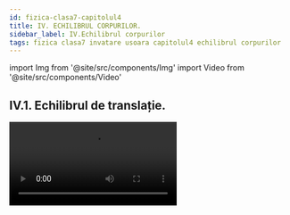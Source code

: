 ```yaml
---
id: fizica-clasa7-capitolul4
title: IV. ECHILIBRUL CORPURILOR.
sidebar_label: IV.Echilibrul corpurilor
tags: fizica clasa7 invatare usoara capitolul4 echilibrul corpurilor
---
```


import Img from '@site/src/components/Img'
import Video from '@site/src/components/Video'


## IV.1. Echilibrul de translație.



<Video src="https://www.youtube.com/embed/VY8IHZHtkZw" />

<br></br>
<br></br>



:::important Definiţie

Un corp solid are o **mişcare de translaţie** dacă, oricare ar fi două puncte ale corpului, segmentul care le uneşte îşi păstrează direcţia în timpul mişcării ( sau altfel spus, segmentul rămâne paralel cu el însuși în timpul mișcării).

:::


:::important Exemple de corpuri care au o mişcare de translaţie:

- **Mișcarea unui echer față de o riglă**. Deoarece AB || A'B', spunem că echerul față de riglă este în mișcare de translație.

<Img src="fizica/clasa7/capitolul4/4_1_Poza1_ExempleDeCorpuriInMiscareDeTranslatie_1_EcherulSiRigla.jpg" />


- **Sertarul față de șine**.

<Img src="fizica/clasa7/capitolul4/4_1_Poza2_ExempleDeCorpuriInMiscareDeTranslatie_2_SertarulFataDeSine.jpg" />


- **Ușile glisante față de șine.**

<Img src="fizica/clasa7/capitolul4/4_1_Poza3_ExempleDeCorpuriInMiscareDeTranslatie_3_SifonierCuUsiGlisante.jpg" />


- **Mișcarea telecabinei ( telegondolei, telescaunului ) față de cablu.**

<Img src="fizica/clasa7/capitolul4/4_1_Poza4_ExempleDeCorpuriInMiscareDeTranslatie_4_TelecabinaFataDeCablu.jpg" />


- **Mișcarea unei mașini pe un drum drept**.

<Img src="fizica/clasa7/capitolul4/4_1_Poza5_ExempleDeCorpuriInMiscareDeTranslatie_5_MasinaPeDrumDrept.jpg" />



- **Căderea liberă a corpurilor**.

<Img src="fizica/clasa7/capitolul4/4_1_Poza6_ExempleDeCorpuriInMiscareDeTranslatie_6_CadereaLiberaAUnuiMar.jpg" />


- **Mișcarea liftului (scărilor rulante)**.

<Img src="fizica/clasa7/capitolul4/4_1_Poza7_ExempleDeCorpuriInMiscareDeTranslatie_7_MiscareaUnuiLift.jpg" />


- **Mișcarea grătarului unui cuptor de aragaz**.

<Img src="fizica/clasa7/capitolul4/4_1_Poza8_ExempleDeCorpuriInMiscareDeTranslatie_8_MiscareaGrataruluiUnuiCuptorDeAragaz.jpg" />




:::



:::important

**După traiectoria pe care o descrie un punct al solidului, translaţiile se împart în:**

- **translaţii rectilinii** dacă traiectoria unui punct este o dreaptă (toate exemplele date mai sus);

- **translaţii curbilinii** dacă traiectoria unui punct este o curbă oarecare în spaţiu . Ca exemplu avem mișcarea pedalei bicicletei care merge în linie dreaptă.

<Img src="fizica/clasa7/capitolul4/4_1_Poza9_PozaTranslatieCurbilinie.jpg" />

:::


:::important Definiţie

Un corp este în **echilibru de translaţie** atunci când rezultanta tuturor forțelor ce acționează asupra lui este zero.

:::





:::caution Problemă model

1)	Determină dacă următoarele corpuri sunt  în echilibru de translaţie:


1.1. Un corp sprijinit pe o suprafață ( podea, masă, scaun, etc. ) în stare de repaus .

#### Rezolvare:

**În stare de repaus, un corp sprijinit pe o suprafață (podea, masă, scaun, etc.)** are forța rezultantă egală cu zero, deoarece avem modulul greutății egal cu modulul reacțiunii normale: | G | = | N |.

Forța rezultantă este: 

**R = N – G = 0 , corpul este în echilibru de translație.**

<Img src="fizica/clasa7/capitolul4/4_1_Poza10_ReprezentareaGrafica_ProblemaModel1_1.jpg" />


1.2. Un corp suspendat de un fir în stare de repaus.

#### Rezolvare:

Un **corp suspendat** are forța rezultantă egală cu zero, deoarece avem modulul greutății egal cu modulul tensiunii în fir: | G | = | T |.

Forța rezultantă este:
 
**R = T – G = 0 , corpul este în echilibru de translație.**

<Img src="fizica/clasa7/capitolul4/4_1_Poza11_ReprezentareaGrafica_ProblemaModel1_2.jpg" />



1.3. Un corp în stare de mişcare rectilinie uniformă.

#### Rezolvare:

Un **corp în stare de mişcare rectilinie uniformă**  are forța rezultantă egală cu zero.


Pe direcția orizontală ( O<sub>x</sub> ) : | F | =| F<sub>f</sub> | 	=>        R<sub>x</sub> = F – F<sub>f</sub> = 0		

Pe direcția verticală ( O<sub>y</sub> ) : | G | = | N | 	=>	    R<sub>y</sub> = N – G = 0

**Corpul este în echilibru de translație.**


<Img src="fizica/clasa7/capitolul4/4_1_Poza12_ReprezentareaGrafica_ProblemaModel1_3.jpg" />


:::





## IV.2. Echilibrul de rotație.

Ce fel de mișcare are o roată ?

<Img src="fizica/clasa7/capitolul4/4_2_Poza1_RoataBMW.jpg" />


Toată lumea știe că o roată se rotește, adică are o mișcare de rotație față de axul ei, având ca traiectorie un cerc. 


Dar oare corpul, care în mișcare descrie o traiectorie care nu este un cerc complet, ci o bucată dintr-un cerc (numită **arc de cerc**) are tot o mișcare de rotație ? 

Răspunsul este da.


:::important Definiţie

Un corp solid are o **mişcare de rotaţie**, în jurul unei axe fixe (axa de rotaţie), atunci când traiectoria corpului este un arc de cerc cu centrul în axul de rotaţie.

:::

<Video src="https://www.youtube.com/embed/aKqADVMDFIg" />

<br></br>
<br></br>





:::important Exemple de corpuri în mișcare de rotație:

- pirueta unui patinator

<Video src="https://www.youtube.com/embed/i9UeJIkLwg0" />


- **Deschiderea și închiderea ușilor și ferestrelor față de balamale.**

<Img src="fizica/clasa7/capitolul4/4_2_Poza1bis_ExempleDeCorpuriInMiscareDeRotatie_0_UsaDeschisa.jpg" />

- **Deschiderea unei uși prin rotirea clanței sau a cheii în broască.**

<Img src="fizica/clasa7/capitolul4/4_2_Poza2_ExempleDeCorpuriInMiscareDeRotatie_1_CheiInBroasca.jpg" />

- **Înșurubarea unui șurub cu șurubelnița.**

<Img src="fizica/clasa7/capitolul4/4_2_Poza3_ExempleDeCorpuriInMiscareDeRotatie_2_InsurubareSurub.jpg" />

- **Mișcarea tirbușonului față de axa de rotație.**

<Img src="fizica/clasa7/capitolul4/4_2_Poza4_ExempleDeCorpuriInMiscareDeRotatie_3_Tirbuson.jpg" />

- **Mișcarea unui robinet.**

<Img src="fizica/clasa7/capitolul4/4_2_Poza5_ExempleDeCorpuriInMiscareDeRotatie_4_Robinet.jpg" />

- **Mișcarea acelor de ceas sau a acului busolei.**

<Img src="fizica/clasa7/capitolul4/4_2_Poza6_ExempleDeCorpuriInMiscareDeRotatie_5_AceCeas.jpg" />

- **Deschiderea unei cărți prin mișcarea coperții sau când dăm o pagina.**

<Img src="fizica/clasa7/capitolul4/4_2_Poza7_ExempleDeCorpuriInMiscareDeRotatie_6_DatulPaginilor.jpg" />

- **Mișcarea unui leagăn (balansoar) față de bara de fixare.**


<Img src="fizica/clasa7/capitolul4/4_2_Poza8_ExempleDeCorpuriInMiscareDeRotatie_7_Balansoar.jpg" />




:::

<br></br>

:::note Observaţie

**De ce nu putem simți rotaţia Pământului?** 

**Datorită faptului că această mişcare este practic uniformă.** 

**Planeta noastră efectuează o rotație completă în jurul axei sale la fiecare 23 ore și 56 minute, fără întrerupere, cu o viteză constantă.** 


<Img src="fizica/clasa7/capitolul4/4_2_Poza9_MiscareaDeRotatieAPamantului.jpg" />



 
:::







:::important 

Mișcarea de rotație are două sensuri :

- **Sens orar (dat de mișcarea acelor de ceas)**.

<Img src="fizica/clasa7/capitolul4/4_2_Poza10_SensOrar.jpg" />



- **Sens antiorar (invers acelor de ceas)**.

<Img src="fizica/clasa7/capitolul4/4_2_Poza11_SensAntiOrar.jpg" />



:::






:::tip Experiment

**1.** Momentul forţei

:::


<Video src="https://www.youtube.com/embed/HAlx-rDTSXM" />


<br></br>

**Materiale necesare:** ață cu cârlig, disc cu perforații, suport.
 



**Descrierea experimentului (Partea 1):** 

- Montează discul pe suport.
- Acționează cu o forță în partea dreaptă a discului pe verticală, în jos. 
- Observă ce se întâmplă cu discul.



:::note Observaţie (Partea 1)

Discul se rotește în sens orar. 

:::


**Descrierea experimentului (Partea 2):** 

- Acționează cu o forță în partea stângă a discului pe verticală, în jos .
 
- Observă ce se întâmplă cu discul.



:::note Observaţie (Partea 2)

Discul se rotește în sens antiorar.

:::


**Descrierea experimentului (Partea 3):** 

- Acționează cu o forță în partea de jos a discului pe verticală, în jos . 
 
- Observă ce se întâmplă cu discul.



:::note Observaţie (Partea 3)

Discul  nu se rotește .

:::

:::important

Pentru a descrie cantitativ efectul de rotație al unei forțe ce acționează asupra unui corp se denumește o mărime fizică, numită **momentul forței.**



:::



:::important Definiţie

**Momentul unei forțe ( notat cu M<sub>F</sub> )** este o mărime fizică vectorială egală cu produsul dintre valoarea forței ( F ) și brațul forței respective ( b<sub>F</sub> ).

**M<sub>F</sub> = F ∙ b<sub>F</sub>**

b<sub>F</sub> = distanța ( perpendiculara ) de la axul de rotație ( O) până la direcția (segmentul) forței.

**Unitate de măsură în S.I:**

 **[ MF ]<sub>SI</sub> =  [ F ]<sub>SI</sub>∙[ b ]<sub>SI</sub> = N ∙ m** 

:::



:::note Observaţie

a) Când direcția forței trece prin axul de rotație ( O ), nu putem duce perpendiculară din  O pe direcția forței și spunem că brațul forței este zero. Dacă b<sub>F</sub> = 0, atunci și M<sub>F</sub> = 0 ( momentul forței este zero) și forța aplicată nu rotește discul.

b) **Când M<sub>F</sub> > 0 , forța rotește corpul.**
	
c) Rotim mai ușor un corp când momentul forței are valoare mai mare. Momentul forței crește proporțional cu brațul forței și cu valoarea forței.


 
:::





:::caution Problemă model

2)	O forță de 40 N acționează pe direcția axei de rotație a unui disc. Rotește această forță discul ?


<Img src="fizica/clasa7/capitolul4/4_2_Poza12_ReprezentareaGrafica_ProblemaModel2.jpg" />




#### Rezolvare:

Deoarece b<sub>F</sub> = 0, atunci și M<sub>F</sub> = 0 ( momentul forței este zero) și forța aplicată nu rotește discul.

:::



:::caution Problemă model

3)	O forță de 40 N acționează pe verticală, în jos, la marginea din dreapta a unui disc. Rotește această forță discul ? Se dă raza discului de 6 cm.



#### Rezolvare:


- Ducem perpendiculară din  centrul cercului (O) pe direcția forței și așa aflăm brațul forței, care este egal cu raza discului . 


<Img src="fizica/clasa7/capitolul4/4_2_Poza13_ReprezentareaGrafica_ProblemaModel3.jpg" />

<Img src="fizica/clasa7/capitolul4/4_2_Poza14_Ecuatia1_ProblemaModel3.jpg" />


- Calculăm momentul forței:

<Img src="fizica/clasa7/capitolul4/4_2_Poza15_Ecuatia2_ProblemaModel3.jpg" />

:::


<br></br>


:::tip Experiment

**2.** Echilibrul de rotaţie

:::


<Video src="https://www.youtube.com/embed/GIbXJKSa4f0" />


<br></br>

**Materiale necesare:** ață cu cârlig, disc cu perforații, suport, cârlig cu mase marcate.
 



**Descrierea experimentului:** 

- Agață de una dintre perforațiile discului din dreapta un cârlig cu discuri marcate și observă sensul în care se rotește discul cu perforații.
 
- Agață  de o altă perforație a discului  din stânga (să aibă același braț cu cel din dreapta) și pune mase pe cârlig până când discul nu se mai rotește.

- Găsește condiția de echilibru de rotație pentru acest caz. 





:::note Observaţie

Greutatea maselor marcate din partea stângă este egală cu greutatea maselor din partea dreaptă. 

:::


**Concluzia experimentului:**

Se constată că momentele forțelor M<sub>1</sub> = F<sub>1</sub> • b<sub>1</sub> și M<sub>2</sub> = F<sub>2</sub> • b<sub>2</sub> față de centrul de rotație sunt egale atunci când discul se află în echilibru de rotație: M<sub>1</sub> = M<sub>2</sub>. 



:::important Definiţie

Un corp este în **echilibru de rotaţie** atunci când suma  momentelor forțelor ce rotesc corpul în sens orar este egală cu suma  momentelor forțelor ce rotesc corpul în sens antiorar.

**M<sub>orar</sub> = M<sub>antiorar</sub>**


:::


:::note Observaţie

Un corp este în echilibru de rotaţie atunci când corpul nu se roteşte deloc sau când are o mişcare de rotaţie uniformă.
 
:::



:::caution Problemă model

4)	Asupra unui disc cu raza de 20 cm  acționează trei forțe ca în figura de mai jos:


<Img src="fizica/clasa7/capitolul4/4_2_Poza16_ReprezentareaGrafica_ProblemaModel4.jpg" />




#### Rezolvare:


- Se stabilește sensul fiecărei forțe ca și cum ar acționa singură asupra discului:

  - Sens orar: F<sub>1</sub>, F<sub>2</sub> 

  - Sens antiorar: F<sub>3</sub>.

- Se calculează brațele fiecărei forțe și se transformă în metri :

<Img src="fizica/clasa7/capitolul4/4_2_Poza17_Calcul_ProblemaModel4.jpg" />

- Se calculează momentul orar prin adunarea momentelor forțelor ce ar roti discul în sens orar :

  - M<sub>orar</sub> =   M<sub>1</sub> +  M<sub>2</sub> = F<sub>1</sub> • b<sub>1</sub> + F<sub>2</sub> • b<sub>2</sub> = 40N • 0,1m + 60N • 0,05m = 7  N ∙ m


- Se calculează momentul antiorar prin adunarea momentelor forțelor ce ar roti discul în sens antiorar :

  - M<sub>antiorar</sub> =   M<sub>3</sub>  = F<sub>3</sub> • b<sub>3</sub> = 80 N • 0,2 m = 16 N ∙ m


- Se compară cele două momente :

  - M<sub>antiorar</sub> > M<sub>orar</sub> 	=> 	Discul se rotește în sens antiorar.	 


:::




<br></br>



:::note Observaţie

În multe cazuri omul acționează asupra unui corp cu un **cuplu de forțe**, care este un ansamblu de două forțe paralele, de module egale și de sensuri opuse, producând rotirea corpului.

Ca exemple de cupluri de forțe avem: 

- rotirea unui tirbușon;

- cheia din broască; 

- mișcarea acului unei busole;


- înșurubarea unui șurub cu șurubelnița;

- ascuțirea creionului cu ascuțitoarea;

- mânuirea volanului,
 
<Img src="fizica/clasa7/capitolul4/4_2_Poza18_PozaVolan_ExempluCupluDeForte.jpg" />

- deschiderea dopului de sticlă PET.

<Video src="https://www.youtube.com/embed/7uCDu9L2KZo" />


 
:::










<br></br>
<br></br>




## IV.3. Pârghia – un mecanism simplu

Omul folosește foarte multe unelte în viața de zi cu zi pentru a-și ușura munca.



<Img src="fizica/clasa7/capitolul4/4_3_Poza1_SetLopeti.jpg" />


<Img src="fizica/clasa7/capitolul4/4_3_Poza2_Roaba.jpg" />

<Img src="fizica/clasa7/capitolul4/4_3_Poza3_SetClesti.jpg" />

<Img src="fizica/clasa7/capitolul4/4_3_Poza4_Capsator.jpg" />

<Img src="fizica/clasa7/capitolul4/4_3_Poza5_Gauritor.jpg" />



De ce este mai ușor să tai o sârmă cu un clește decât cu mâna ? De ce este mai ușor să mături cu o mătură cu coadă lungă ?

Răspunsul îl vei afla în această lecție cu pârghii, întrucât marea majoritatea ustensilelor folosite de om sunt niște pârghii.
 









:::tip Experiment

**3.** Ce este o pârghie și legea pârghiei

:::


<Video src="https://www.youtube.com/embed/dv8qOY44FmQ" />


<br></br>

**Materiale necesare:** ață cu cârlig, disc cu perforații, suport, cârlig cu mase marcate, trepied, tijă lungă și scurtă, clemă, bară rigidă cu orificii, dinamometru.
 



**Descrierea experimentului:** 

- Montează bara cu orificii astfel încât punctul de sprijin al barei poziționate orizontal să se afle între punctele de aplicație ale celor două forțe care acționează asupra barei.
 
- Agață de bară, cu ajutorul unui cârlig, mase marcate și apoi trage în jos de bară cu ajutorul dinamometrului până când bara se va afla în poziție orizontală, în echilibru de rotație.
 
- Notează greutatea corpului agățat (R = G = m • g), ce reprezintă forța de rezistență ce acționează asupra barei, și forța indicată de dinamometru (F), ce reprezintă forța activă de acțiune asupra barei, astfel încât aceasta să se afle în echilibru.
 
- Măsoară brațele celor două forțe față de punctul de sprijin al barei.
 
- Calculează momentele celor două forțe în raport cu punctul de sprijin al barei și formulează o concluzie.


 





:::note Observaţie

Bara este în echilibru de rotație atunci când momentul forței active este egal cu momentul forței rezistente: M<sub>F</sub> = M<sub>R</sub>.

**F • b<sub>F</sub> = R • b<sub>R</sub>.**
 

:::





:::important Definiţie

Pârghia este o bară rigidă ce se poate roti în jurul unui punct de sprijin ( O ), asupra căreia acționează două forțe: 

- forța activă ( F ) , forța cu care omul acționează asupra pârghiei
- forța rezistentă ( R ), forța ce trebuie învinsă cu ajutorul pârghiei.


:::



:::important Definiţie

**Legea pârghiei:**
 
**“Raportul celor două forțe ce acționează asupra unei pârghii este egal cu raportul invers al brațelor celor două forțe. “**

<Img src="fizica/clasa7/capitolul4/4_3_Poza6_LegeaParghiei.jpg" />


:::


:::important


În funcție de poziția punctului de sprijin și a punctelor de aplicație ale celor două forțe, activă și rezistentă, se definesc trei tipuri de pârghii:

- **Pârghia de ordinul I** are punctul de sprijin ( O ) între punctul de aplicație al forței active ( A ) și punctul de aplicație al forței rezistente ( B ), iar la fiecare capăt al ei acționează forța activă ( F ), respectiv forța rezistentă (R), având același sens. În aplicațiile practice, modulul forței active este mai mic (sau egal) cu modulul forței rezistente: F ≤ R, deoarece brațul forței active este mai mare sau egal cu brațul forței rezistente, b<sub>F</sub> ≥ b<sub>R</sub>. 

**Exemple:** foarfecele, patentul, cleștele de cuie, cazmaua, ranga (levierul), balanța, balansoarul, etc.
 
- **Pârghia de ordinul II** are punctul de sprijin la un capăt, iar la celălalt capăt este punctul de aplicație al forței active . Forța activă acționează la un capăt, iar forța rezistentă in interiorul pârghiei, având sensuri opuse.

**Exemple:**  Roaba, pedala de frână de picior de la mașină, desfăcător de bere, cleștele de spart nuci, cleștele de pisat usturoi, perforatorul, etc.

- **Pârghia de ordinul III** are punctul de sprijin la un capăt, iar la celălalt capăt este punctul de aplicație al forței rezistente . Forța rezistentă acționează la un capăt, iar forța activă in interiorul pârghiei, având sensuri opuse.

**Exemple:** penseta, capsatorul, dispozitivul pentru scos sâmburi de cireșe/vișine, lopata, mătura cu coadă. 


:::







:::tip Experiment

**4.** Ce este o pârghie de ordinul I ?

:::


<Video src="https://www.youtube.com/embed/mhZeYIJbdz4" />


<br></br>

**Materiale necesare:** ață cu cârlig, disc cu perforații, suport, cârlig cu mase marcate, trepied, tijă lungă și scurtă, clemă, bară rigidă cu orificii, dinamometru.
 



**Descrierea experimentului:** 

- Montează bara cu orificii astfel încât punctul de sprijin al barei poziționate orizontal să se afle între punctele de aplicație ale celor două forțe care acționează asupra barei.
 
- Agață de bară, cu ajutorul unui cârlig, mase marcate la un capăt al barei.

- Trage în jos de bară cu ajutorul dinamometrului, agățat la celălalt capăt al barei, până când bara se va afla în poziție orizontală, în echilibru de rotație.
 
- Observă unde acționează cele două forțe și ce sens au.


:::note Observaţie

Pârghia de ordinul I are punctul de sprijin ( O ) între punctul de aplicație al forței active ( A ) și punctul de aplicație al forței rezistente ( B ), iar la fiecare capăt al ei acționează forța activă ( F ), respectiv forța rezistentă ( R ), având același sens.  

:::


:::note Observaţie

Cum se desenează o pârghie de Ordinul I?

- La cele formate dintr-o bară , desenăm o linie orizontală care reprezintă pârghia. La cele din două bare , desenăm două linii care se unesc în punctul lor de sprijin.

- Se pune punctul de sprijin al pârghiei respective, notat cu O.

- Se reprezintă forța activă, perpendiculară pe bară.

- Se reprezintă forța rezistentă, perpendiculară pe bară, având același sens cu F.



:::




<br></br>

<Video src="https://www.youtube.com/embed/6kHjO-9DPow" />



<br></br>
<br></br>



:::tip Experiment

**5.** Ce este o pârghie de ordinul II ?

:::


<Video src="https://www.youtube.com/embed/UN1b1hur1F0" />


<br></br>

**Materiale necesare:** ață cu cârlig, disc cu perforații, suport, cârlig cu mase marcate, trepied, tijă lungă și scurtă, clemă, bară rigidă cu orificii, dinamometru.
 



**Descrierea experimentului:** 

- Montează bara cu orificii astfel încât punctul de sprijin (O) al barei poziționate orizontal să se afle la un capăt.

- Agață de bară, cu ajutorul unui cârlig, mase marcate undeva în interiorul barei.

- Trage în sus de bară cu ajutorul dinamometrului , agățat la capătul opus față de O, până când bara se va afla în poziție orizontală, în echilibru de rotație.
 
- Observă unde acționează cele două forțe și ce sens au.





:::note Observaţie

Pârghia de ordinul II  are punctul de sprijin la un capăt, iar la celălalt capăt este punctul de aplicație al forței active . Forța activă acționează la un capăt, iar forța rezistentă in interiorul pârghiei, având sensuri opuse.  

:::

<br></br>




:::note Observaţie

Cum se desenează o pârghie de Ordinul II?

- La cele formate dintr-o bară , desenăm o linie orizontală care reprezintă pârghia. La cele din două bare , desenăm două linii care se unesc în punctul lor de sprijin.

- Se pune punctul de sprijin al pârghiei respective, notat cu O.

- Se reprezintă forța activă, perpendiculară pe bară.

- Se reprezintă forța rezistentă, perpendiculară pe bară,  având sens opus cu F.


:::




<Video src="https://www.youtube.com/embed/JedYy6Z4r38" />




<br></br>
<br></br>



:::tip Experiment

**6.** Ce este o pârghie de ordinul III ?

:::


<Video src="https://www.youtube.com/embed/I364_ckKJEk" />


<br></br>

**Materiale necesare:** ață cu cârlig, disc cu perforații, suport, cârlig cu mase marcate, trepied, tijă lungă și scurtă, clemă, bară rigidă cu orificii, dinamometru.
 



**Descrierea experimentului:** 

- Montează bara cu orificii astfel încât punctul de sprijin (O) al barei poziționate orizontal să se afle la un capăt.

- Agață de bară, cu ajutorul unui cârlig, mase marcate la celălalt capăt al barei.

- Trage în sus de bară cu ajutorul dinamometrului , agățat in interiorul barei, până când bara se va afla în poziție orizontală, în echilibru de rotație.
 
- Observă unde acționează cele două forțe și ce sens au.





:::note Observaţie

Pârghia de ordinul III are punctul de sprijin la un capăt, iar la celălalt capăt este punctul de aplicație al forței rezistente . Forța rezistentă acționează la un capăt, iar forța activă in interiorul pârghiei, având sensuri opuse.  

:::


<br></br>



:::note Observaţie

Cum se desenează o pârghie de Ordinul III?

- La cele formate dintr-o bară , desenăm o linie orizontală care reprezintă pârghia. La cele din două bare , desenăm două linii care se unesc în punctul lor de sprijin.

- Se pune punctul de sprijin al pârghiei respective, notat cu O.

- Se reprezintă forța activă, perpendiculară pe bară.

- Se reprezintă forța rezistentă, perpendiculară pe bară,  având sens opus cu F.


:::


<Video src="https://www.youtube.com/embed/lBX5ZKo68Jk" />




<br></br>



:::note Observaţie

Când corpul omenesc execută diferite mișcări, se formează pârghii .


**Clasificarea pârghiilor din organismul uman după ordinul lor :**

**1)	Pârghii de ordinul I:**

- Trunchiul, când se află în echilibru pe picioare.

- Capul, în echilibru pe coloana vertebrală.
 
- Antebrațul, în extensie.

- Piciorul, când este fixat pe sol (la mers, alergare, în cădere).



**2)	Pârghii de ordinul II :**

- Incisivii și caninii.

- Piciorul sprijinit pe degete, ca balerinele.


**3)	Pârghii de ordinul III :**

- Ridicarea antebrațului (în flexiune).

- Coastele, în timpul respirației (inspirație și expirație).
 
:::






:::caution Problemă model

5)	Tăiem un cui cu ajutorul unui clește. Distanța nit (articulația cleștelui) la cui este de 3 cm și de la nit la mâner este 5 dm. Mâna strânge cleștele cu 600 N. Cât este forța rezistentă din partea cuiului ?



#### Rezolvare:


- Desenăm forțele ce apar la tăierea cu cleștele :



<Img src="fizica/clasa7/capitolul4/4_3_Poza7_ReprezentareGrafica_ProblemaModel5.jpg" />


- Scriem datele problemei și transformăm în SI :

  - OB = b<sub>R</sub> = 3 cm = 0,03 m

  - OA = b<sub>F</sub> = 5 dm = 0,5 m

  - F = 600 N

  - R = ?


- Scriem legea pârghiei și scoatem necunoscuta :

<Img src="fizica/clasa7/capitolul4/4_3_Poza8_Rezolvare_ProblemaModel5.jpg" />

:::




<br></br>
<br></br>



## IV.4. Scripetele – un mecanism simplu.





:::tip Experiment

**7.** Scripetele fix 

:::


<Video src="https://www.youtube.com/embed/qpBLJn8mrt4" />


<br></br>

**Materiale necesare:** scripete, ață cu cârlig, suport, cârlig cu mase marcate, trepied, tijă lungă și scurtă, clemă, dinamometru.
 



**Descrierea experimentului:** 

- Ridică furca scripetelui și fixeaz-o cu cârligul de suport.

- Pune ața pe șanțul scripetelui.

- Calculează greutatea cârligului cu mase marcate.

- De un capăt al aței suspendă cârligul cu mase marcate și de celălalt capăt trage cu dinamometrul de ață în jos.
 
- Măsoară forța indicată de dinamometru.

- Compară forța indicată de dinamometru cu greutatea ridicată.

- Greutatea corpului ridicat reprezintă forța rezistentă R, iar forța indicată de dinamometru reprezintă forța activă F. 





:::note Observaţie

Forța indicată de dinamometru  este egală cu greutatea ridicată.  

:::


<br></br>




:::tip Experiment

**8.** Scripetele mobil 

:::


<Video src="https://www.youtube.com/embed/wc3X63sfFSg" />


<br></br>

**Materiale necesare:** scripete, ață cu cârlig, suport, cârlig cu mase marcate, trepied, tijă lungă și scurtă, clemă, dinamometru.
 



**Descrierea experimentului:** 

- Calculează greutatea cârligului cu mase marcate.

- Fixează un capăt al aței de suportul orizontal de pe tijă.

- Coboară furca scripetelui și pune pe cârligul ei greutatea .

- Pune ața pe șanțul scripetelui și ridică de capătul ei prin intermediul dinamometrului.

- Măsoară forța indicată de dinamometru.

- Compară forța indicată de dinamometru cu greutatea ridicată.

- Greutatea corpului ridicat reprezintă forța rezistentă R, iar forța indicată de dinamometru reprezintă forța activă F. 





:::note Observaţie

Forța indicată de dinamometru  este jumătate din greutatea ridicată.

:::


<br></br>




:::tip Experiment

**9.** Scripetele compus

:::


<Video src="https://www.youtube.com/embed/aGdsY338e2c" />


<br></br>

**Materiale necesare:** 2 scripeți, ață cu cârlig, suport, cârlig cu mase marcate, trepied, tijă lungă și scurtă, clemă, dinamometru.
 



**Descrierea experimentului:** 

- Montează un scripete fix și unul mobil într-un singur sistem, astfel încât să îmbini avantajele oferite de scripetele fix și mobil
 
- Calculează greutatea cârligului cu mase marcate.

- Fixează un capăt al aței de suportul orizontal de pe tijă.

- Coboară furca scripetelui și pune pe cârligul ei greutatea .

- Pune ața pe șanțul scripetelui mobil și apoi așaz-o peste șanțul scripetelui fix.

- Trage în jos de capătul ei prin intermediul dinamometrului.

- Măsoară forța indicată de dinamometru.

- Compară forța indicată de dinamometru cu greutatea ridicată. Greutatea corpului ridicat reprezintă forța rezistentă R, iar forța indicată de dinamometru reprezintă forța activă F.
 




:::note Observaţie

Forța indicată de dinamometru  este jumătate din greutatea ridicată.

:::


<br></br>





:::caution Aplicaţii ale scripeţilor


Unul dintre mecanismele simple, care are multiple utilizări practice, este scripetele. 

Scripeții pot fi de mai multe tipuri: scripete fix , scripete mobil , scripete compus.

Cu ajutorul scripeților se pot realiza diverse montaje și sisteme mecanice, care sunt utilizate în construcții sau în activitățile cotidiene: 

- macarale de diverse dimensiuni;

- tiroliana;

- fântâna tradițională;

- mecanismul de ridicare/coborâre a unui pod etc.


:::



Scripetele este un mecanism simplu, cu rotație continuă, asupra căruia acționează două forțe: forța rezistentă (forța ce trebuie învinsă) și forța activă (forța care învinge forța rezistentă). 






:::important Definiţie

**Scripetele** este un disc care se rotește în jurul unui ax prevăzut cu o furcă cu cârlig și care are pe muchie cu un canal prin care trece un cablu.

:::



:::important

În funcție de modalitatea de montare, identificăm:
 

1)	scripetele fix – furca scripetelui se fixează de o grindă.
 
2)	scripetele mobil – scripetele se mișcă odată cu corpul agățat de furca lui.
 
:::


:::important

1)	Pentru un scripete ideal fix ( fără frecare) de rază r, la echilibru, momentele celor două forțe ce acționează asupra scripetelui sunt egale: 


<Img src="fizica/clasa7/capitolul4/4_4_Poza1_ReprezentareGraficaScripeteFix.jpg" />



M<sub>F</sub> = M<sub>R</sub>

F • r = R • r
 
 
:::


:::important

**Legea scripetelui fix: F = R**

- **avantajul scripetelui fix:** schimbă în mod convenabil sensul forței active ( adică tragem de cablu în jos)

- **dezavantajul scripetelui fix:** modulele celor două forțe, la echilibru, sunt egale, adică noi nu putem ridica un corp cu o greutate mai mare decât forța noastră). 

:::




:::note Observaţie

Pentru un scripete fix, distanța pe care se deplasează punctul de aplicație al forței active ( d<sub>F</sub> ) este egală cu distanța pe care se deplasează punctul de aplicație al forței rezistente ( d<sub>R</sub> ), adică 


d<sub>F</sub> = d<sub>R</sub>  



:::


<br></br>
<br></br>





:::important

2)	Pentru un scripete ideal mobil (fără frecare) de rază r, la echilibru, momentele celor două forțe ce acționează asupra scripetelui sunt egale:  



<Img src="fizica/clasa7/capitolul4/4_4_Poza2_ReprezentareGraficaScripeteMobil.jpg" />



M<sub>F</sub> = M<sub>R</sub>

F • 2r = R • r
 
 
:::


:::important

**Legea scripetelui mobil: 2 • F = R**

- **avantajul scripetelui mobil:** putem ridica o greutate dublă decât forța noastră

- **dezavantajul scripetelui fix:** tragem de cablu în sus

:::




:::note Observaţie

Pentru un scripete mobil, distanța pe care se deplasează punctul de aplicație al forței active ( d<sub>F</sub> ) este egală cu dublul distanței pe care se deplasează punctul de aplicație al forței rezistente ( d<sub>R</sub> ), adică 


d<sub>F</sub> = 2 • d<sub>R</sub>  



:::


<br></br>
<br></br>



**Scripetele compus** îmbină avantajul scripetelui fix cu cel al scripetelui mobil.



:::important

**Legea scripetelui compus: 2 • F = R**

:::


:::note Observaţie

Pentru un scripete compus, distanța pe care se deplasează punctul de aplicație al forței active ( d<sub>F</sub> ) este egală cu dublul distanței pe care se deplasează punctul de aplicație al forței rezistente ( d<sub>R</sub> ), adică 


d<sub>F</sub> = 2 • d<sub>R</sub>  


<Img src="fizica/clasa7/capitolul4/4_4_Poza3_ReprezentareGraficaScripeteCompus.jpg" />



:::







<br></br>
<br></br>



## IV.5. Centrul de greutate.

:::important

**Centrul de greutate ( notat cu C )** este punctul de aplicație al greutății unui corp.

:::


**Uneori centrul de greutate se află în afara corpului.** 


**Exemple:**
 
- un inel;

- un covrig;

- un colac;

- o pernă decorativă inelară;

- o gogoașă, etc.

<Img src="fizica/clasa7/capitolul4/4_5_Poza1_Gogoasa.jpg" />





:::important

Centrul de greutate al unui corp omogen plan cu formă geometrică regulată se află: 

- pentru pătrat și dreptunghi, la intersecția diagonalelor :

<Img src="fizica/clasa7/capitolul4/4_5_Poza2_CentruDeGreutateDreptunghi.jpg" />



- pentru triunghi, la intersecția medianelor:

<Img src="fizica/clasa7/capitolul4/4_5_Poza3_CentruDeGreutateTriunghi.jpg" />


- pentru cerc, în centrul cercului.

<Img src="fizica/clasa7/capitolul4/4_5_Poza4_CentruDeGreutateCerc.jpg" />


Pentru corpurile cu formă geometrică neregulată, centrul lor de greutate se determină experimental.


:::






:::tip Experiment

**10.** Determinarea centrului de greutate

:::


<Video src="https://www.youtube.com/embed/g3gl96bo9q4" />


<br></br>

**Materiale necesare:** bucată de carton, foarfecă, creion, fir cu plumb (poți face firul cu plumb dintr-un fir de care legi o piuliță), ață cu ac
 

:::warning Atenţie

Atenție când lucrezi cu acul să nu te înțepi !

:::


**Descrierea experimentului:** 

- Decupează cartonul într-o formă  dorită de tine.

- Alege trei puncte de pe marginea conturului, perforează-le cu vârful unui compas şi prinde-le câte un fir de aţă de 10cm.

- Ține figurina suspendată de unul dintre fire şi trasează cu creionul verticala prin punctul de susţinere cu ajutorul firului cu plumb (piuliţă). Poţi trasa uşor verticala dacă prinzi de un perete cele două fire – al figurinei şi al piuliţei, cu bandă adezivă.

- Repetă operaţia şi cu celelalte două fire .




:::note Observaţie

La intersecţia celor trei verticale notează punctul C, numit **centru de greutate** al corpului.

:::



<br></br>
<br></br>



## IV.6. Echilibrul corpurilor și energia potențială.




:::important

**Un corp suspendat este în echilibru** atunci când verticala dusă din punctul de susținere, trece prin centrul de greutate al corpului.

**Un corp sprijinit este în echilibru** atunci când verticala dusă din centrul de greutate al corpului,  cade în interiorul bazei de sprijin.


:::


**Urmărește următorul videoclip și explică de ce nu am căzut la efectuarea figurilor de patinaj artistic.** 


<Video src="https://www.youtube.com/embed/DCWDNXQdwYA" />

<br></br>



:::important

#### Un corp poate fi în trei tipuri de echilibre: 

**- stabil**;

**- instabil**;

**- indiferent**.

:::


<br></br>
<br></br>


### IV.6.1. Echilibru stabil  

:::important

**Un corp este în echilibru stabil** dacă revine în poziția de echilibru după ce a fost scos din aceasta și dacă, la mici deviații față de poziția de echilibru, centrul de greutate urcă

:::



Tendința corpurilor este de a fi într-o stare de echilibru stabil, corespunzătoare unei energii potențiale gravitaționale minime. La scoaterea unui corp din starea de echilibru stabil, energia potențială crește, iar greutatea și forța de reacțiune din punctul de susținere formează un cuplu de forțe care pot readuce corpul în poziția de echilibru stabil.



:::important

a)	**Corpurile suspendate sunt în echilibru stabil** când centrul de greutate (C ) este sub punctul de suspendare ( S ), pe aceeași verticală.


<Img src="fizica/clasa7/capitolul4/4_6_1_Poza1_CorpuriSuspendate.jpg" />


**Exemple de corpurile suspendate în echilibru stabil:** 

- hainele puse în cuier;
- hainele puse pe umeraș;
- lustre;
- tablouri, etc.


b)	**Corpurile sprijinite sunt în echilibru stabil** când verticala dusă din centrul de greutate ( C ) cade în interiorul bazei de sprijin.

<Img src="fizica/clasa7/capitolul4/4_6_1_Poza2_CorpuriSprijinite.jpg" />


**Exemple de corpurile sprijinite în echilibru stabil:**
 
- oamenii;

- mobilierul;
 
- casele, etc.


:::


<br></br>
<br></br>




### IV.6.2. Echilibru instabil  

:::important

**Un corp este în echilibru instabil** dacă nu revine în poziția de echilibru după ce a fost scos din aceasta și dacă, la mici deviații față de poziția de echilibru, centrul de greutate coboară. Energia potențială gravitațională este maximă.

:::



:::important

a)	**Corpurile suspendate sunt în echilibru instabil** când centrul de greutate (C ) este deasupra punctului  de susținere ( S ), pe aceeași verticală.




<Img src="fizica/clasa7/capitolul4/4_6_2_Poza1_CorpuriSuspendateInEchilibruInstabil.jpg" />


**Exemple de corpurile suspendate în echilibru instabil:** 


- o riglă ținută pe deget;

- un acrobat care stă pe o mână;

- un om care stă pe cap, etc.




b)	**Corpurile sprijinite sunt în echilibru instabil** când verticală dusă din centrul de greutate (C ) cade pe muchia bazei de sprijin. 


<Img src="fizica/clasa7/capitolul4/4_6_2_Poza2_CorpuriSprijiniteInEchilibruInstabil.jpg" />


**Exemple de corpurile sprijinite în echilibru instabil:**
 
- un butoi înclinat.


:::


:::note Observaţie

Corpurile sprijinite pe o bază de susținere vor fi răsturnate de cuplul normalei și greutății dacă verticala dusă din centrul de greutate cade în afara bazei de susținere.

:::




<br></br>
<br></br>







### IV.6.3. Echilibru indiferent.

:::important

**Un corp este în echilibru indiferent** dacă corpul rămâne în poziția de echilibru , oricum l-am așeza și la deviații mari.

:::


#### Energia potențială gravitațională este zero.



:::important

a)	**Corpurile suspendate sunt în echilibru indiferent** când punctul de susținere este chiar în centrul lor de greutate ( S coincide cu C ).

În acest caz rezultanta forțelor ce acționează asupra corpului este nulă, iar momentul cuplului este nul. 




<Img src="fizica/clasa7/capitolul4/4_6_3_Poza1_CorpuriSuspendateInEchilibruIndiferent.jpg" />


**Exemple de corpurile suspendate în echilibru indiferent:** 


- morile de vânt;

- paletele unei turbine;

- acul busolei.



b)	**Corpurile sprijinite sunt în echilibru indiferent** când sunt pe o suprafață orizontală și la mari deviații rămân tot în echilibru. 


<Img src="fizica/clasa7/capitolul4/4_6_3_Poza2_CorpuriSprijiniteInEchilibruIndiferent.jpg" />


**Exemple de corpurile sprijinite în echilibru indiferent:**
 
- o bilă pe sol.


:::



<br></br>
<br></br>





:::tip Experiment

**11.** Echilibrul unui corp suspendat

:::


<Video src="https://www.youtube.com/embed/m-1Bq1ZI4zE" />


<br></br>

**Materiale necesare:** creion, riglă cu orificiu (o bucată de carton dreptunghiulară), compas.
 


**Descrierea experimentului (Partea 1):** 

- Suspendă rigla pe vârful creionului astfel încât centrul de greutate al ei (aflat la mijlocul riglei)să fie sub orificiu. 

- Deplasează puţin rigla în dreapta sau în stânga.


:::note Observaţie Partea 1

Rigla se va mişca într-o parte şi în alta până va reveni la poziţia iniţială, adică pe verticală.

:::



**Descrierea experimentului (Partea 2):** 

- Suspendă rigla pe creion astfel încât centrul de greutate al ei (aflat la mijlocul riglei)să fie deasupra orificiului.

- Încearcă să o ţii nemişcată în această poziţie.Este destul de greu !



:::note Observaţie Partea 2

Rigla stă în această poziţie numai dacă nu o mişcăm deloc. La cea mai mică  mişcare a mâinii, rigla se răstoarnă,nemairevenind în poziţia iniţială.

:::




**Descrierea experimentului (Partea 3):** 

- Trasează diagonalele cartonului dreptunghiular pentru a-i afla centrul de greutate. 

- Suspendă pe acul compasului dreptunghiul chiar în centrul său. Ai obținut o morișcă.


:::note Observaţie Partea 3

Oricât ai mișca morișca , ea rămâne în echilibru.

:::


**Concluzia experimentului:**

**Echilibrul corpului poate fi :**

- **Stabil,** când punctul de suspensie se află deasupra centrului de greutate, pe aceeaşi verticală . Această situaţie a fost îndeplinită în primul caz.

- **Instabil,** când punctul de suspensie se află sub centrul de greutate, pe aceeaşi verticală . Această situaţie a fost îndeplinită în al doilea caz, când corpul scos din starea de echilibru  nu a mai revenit singur la poziţia iniţială. La circ, multe numere de acrobaţii se realizează într-un echilibru instabil, lucru care cere multă abilitate şi mult exerciţiu.

- **Indiferent,** când punctul de suspensie se află chiar în centrul de greutate al corpului. Această situaţie a fost îndeplinită la morișca de carton, când corpul a revenit singur la poziţia iniţială, oricât de mult l-am deplasat .







<br></br>
<br></br>



:::tip Experiment

**12.** Echilibrul unui corp sprijinit

:::


<Video src="https://www.youtube.com/embed/bk4O6rmuaLw" />


<br></br>

**Materiale necesare:** paralelipiped deformabil.
 


**Descrierea experimentului (Partea 1):** 

- Așază paralelipipedul deformabil pe masă, astfel încât paralelipipedul să fie drept  pe suprafața mesei.
 
- Observă firul cu plumb.


:::note Observaţie Partea 1

Firul cu plumb cade în mijlocul bazei de sprijin.

:::






**Descrierea experimentului (Partea 2):** 

- Înclină treptat paralelipipedul deformabil pe masă.
 
- Observă firul cu plumb.


:::note Observaţie Partea 2

Când firul cu plumb cade pe muchia bazei de sprijin, paralelipipedul nu se răstoarnă.

Când firul cu plumb cade în exteriorul bazei de sprijin, paralelipipedul se răstoarnă.


:::






**Concluzia experimentului:**

- Când firul cu plumb cade în interiorul bazei de sprijin, paralelipipedul este în echilibru stabil.

- Când firul cu plumb cade pe muchia bazei de sprijin, paralelipipedul este în echilibru instabil.

- Când firul cu plumb cade în exteriorul bazei de sprijin, paralelipipedul nu mai este în echilibru.


:::note Observaţie

**Stabilitatea unui corp depinde de doi factori :**

1)	Cu cât baza de sprijin este mai mare, cu atât stabilitatea corpului crește.

2)	Cu cât centrul de greutate al corpului este mai aproape de baza de sprijin, cu atât stabilitatea corpului este mai mare.


:::




<br></br>
<br></br>





:::tip Experiment

**13.** Stabilitatea și suprafața de sprijin

:::


<Video src="https://www.youtube.com/embed/hIRVo-GFZBM" />


<br></br>

**Materiale necesare:** 2 sticle de plastic goale.
 


**Descrierea experimentului:** 

- Sprijină o sticlă pe baza mare (pe fund) şi suflă puternic pentru a o răsturna.

- Sprijină o sticlă pe baza mică ( pe dop) şi suflă  din nou puternic pentru a o răsturna.


:::note Observaţie

Sticla se răstoarnă foarte uşor  când e sprijinită  pe dop. 

:::



**Concluzia experimentului:**

Stabilitatea unui corp aşezat este cu atât mai mare, cu cât baza de sprijin este mai mare.





<br></br>
<br></br>



:::tip Experiment

**14.** Stabilitatea unui corp sprijinit

:::


<Video src="https://www.youtube.com/embed/6CrhtReG0Bo" />


<br></br>

**Materiale necesare:** două dopuri de sticlă de plastic, 4 piuliţe, bandă adezivă, plan înclinat din carton (de la un dosar).
 


**Descrierea experimentului:** 

- Fixează  cu bandă adezivă pe fundul fiecărui dop câte două piuliţe.

- Lipeşte cele două dopuri cu bandă adezivă pentru a obţine o roată.

- Aşază cartonul pe un obiect nu prea înalt pentru a obţine un plan înclinat şi pune pe el rotiţa din dopuri.


:::note Observaţie

Rotiţa nu se rostogoleşte pe planul înclinat. 

:::



**Concluzia experimentului:**

Datorită greutăţii piuliţelor aşezate pe fundul rotiţei, centrul de greutate al rotiţei coboară spre baza de sprijin. Astfel, corpul are o foarte mare stabilitate,  încât  învinge forţa de atracţie a Pământului care i-ar fi provocat rostogolirea pe planul înclinat.



:::caution Aplicaţii

Numai la corpurile omogene (alcătuite din acelaşi material sau substanţă) centrul de greutate coincide cu centrul de greutate geometric (de simetrie). 

Pentru corpurile neomogene, centrul de greutate va fi mai jos sau mai sus în funcţie de locul unde este concentrată masa (greutatea) corpului.
 
Stabilitatea unui corp aşezat este cu atât mai mare, cu cât centrul de greutate este mai aproape de baza de sprijin.
 
- La încărcarea unui camion (vapor), se aşează mai întâi lucrurile mai grele şi apoi cele mai uşoare. În caz contrar, camionul se poate răsturna.
 
- Fundul sticlelor, paharelor se face mai gros, piciorul paharelor este lat şi greu, pentru ca centrul de greutate să fie cât mai jos, iar baza de sprijin cât mai mare pentru a nu se răsturna cu uşurinţă.
 
- “Hopa Mitică”, oricum ai aşeza-o, revine în picioare. Această jucărie are partea inferioară umplută cu plumb şi de aceea centrul ei de greutate se află în poziţia cea mai de jos. 



:::






<br></br>
<br></br>





:::tip Experiment

**15.** Tipuri de echilibru mecanic


:::


<Video src="https://www.youtube.com/embed/Ab8ieQ6tR4o" />


<br></br>

**Materiale necesare:** o bilă, o minge, un bol.
 


**Descrierea experimentului (Partea 1):** 

- Pune o bilă într-un bol de sticlă. Ridică bila pe marginea bolului și las-o liberă. 

- Observă comportarea bilei .

- Ce poți spune despre echilibrul bilei în cele trei cazuri?



:::note Observaţie (Partea 1)

Bila revine pe fundul bolului , deci este în echilibru stabil. 

:::





**Descrierea experimentului (Partea 2):** 

- Așază bila pe o minge astfel încât să fie în echilibru. 

- Observă ce se întâmplă cu bila atunci când este deviată foarte puțin de la poziția de echilibru.


:::note Observaţie (Partea 2)

Bila cade de pe minge când este mișcată, fiind în echilibru instabil. 

:::



**Descrierea experimentului (Partea 3):** 

- Pune bila pe o suprafață orizontală în diferite poziții și observă comportarea acesteia.


:::note Observaţie (Partea 3)

Bila pe o suprafață este în echilibru indiferent. 

:::








**Concluzia experimentului:**

- Bila pe fundul bolului revine în poziția de echilibru datorită forței de greutate, având o energia potențială gravitațională minimă .

- Energia potențială a bilei aflată pe minge este maximă.
  
- Bila rămâne în echilibru în oricare dintre pozițiile aflate în planul orizontal, având o energie potențială egală cu zero ( nu are unde să cadă, nefiind la o înălțime față de sol ).



